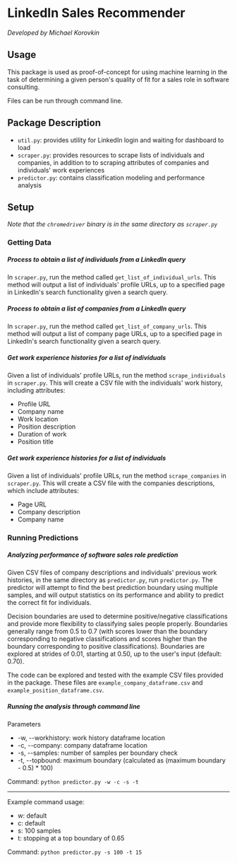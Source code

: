 # LinkedIn Sales Recommender

<i>Developed by Michael Korovkin </i>

## Usage
This package is used as proof-of-concept for using machine learning in the task of
determining a given person's quality of fit for a sales role in software consulting.

Files can be run through command line.

## Package Description
* ```util.py```: provides utility for LinkedIn login and waiting for dashboard to load
* ```scraper.py```: provides resources to scrape lists of individuals and companies,
in addition to to scraping attributes of companies and individuals' work experiences
* ```predictor.py```: contains classification modeling and performance analysis
## Setup
<i>Note that the ```chromedriver``` binary is in the same directory as ```scraper.py```</i>

### Getting Data
##### Process to obtain a list of individuals from a LinkedIn query
In ```scraper.py```, run the method called ```get_list_of_individual_urls```.
This method will output a list of individuals' profile URLs, up to a specified page in
LinkedIn's search functionality given a search query.

##### Process to obtain a list of companies from a LinkedIn query
In ```scraper.py```, run the method called ```get_list_of_company_urls```.
This method will output a list of company page URLs, up to a specified page in
LinkedIn's search functionality given a search query.

##### Get work experience histories for a list of individuals
Given a list of individuals' profile URLs, run the method ```scrape_individuals``` in
```scraper.py```. This will create a CSV file with the individuals' work history, including
attributes:
* Profile URL
* Company name
* Work location
* Position description
* Duration of work
* Position title

##### Get work experience histories for a list of individuals
Given a list of individuals' profile URLs, run the method ```scrape_companies``` in
```scraper.py```. This will create a CSV file with the companies descriptions, which
include attributes:
* Page URL
* Company description
* Company name

### Running Predictions
##### Analyzing performance of software sales role prediction
Given CSV files of company descriptions and individuals' previous work histories, in
the same directory as ```predictor.py```, run ```predictor.py```. The predictor will
attempt to find the best prediction boundary using multiple samples, and will output
statistics on its performance and ability to predict the correct fit for individuals.

Decision boundaries are used to determine positive/negative classifications and provide
more flexibility to classifying sales people properly. Boundaries generally range from
0.5 to 0.7 (with scores lower than the boundary corresponding to negative classifications
and scores higher than the boundary corresponding to positive classifications). Boundaries
are explored at strides of 0.01, starting at 0.50, up to the user's input (default: 0.70). 

The code can be explored and tested with the example CSV files provided in the package.
These files are ```example_company_dataframe.csv``` and ```example_position_dataframe.csv```.

##### Running the analysis through command line
Parameters
* -w, --workhistory: work history dataframe location
* -c, --company: company dataframe location
* -s, --samples: number of samples per boundary check
* -t, --topbound: maximum boundary (calculated as (maximum boundary - 0.5) * 100)

Command: ```python predictor.py -w -c -s -t```

---

Example command usage:
* w: default
* c: default
* s: 100 samples
* t: stopping at a top boundary of 0.65

Command: ```python predictor.py -s 100 -t 15```
